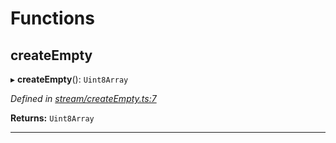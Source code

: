 

# Functions

<a id="createempty"></a>

##  createEmpty

▸ **createEmpty**(): `Uint8Array`

*Defined in [stream/createEmpty.ts:7](https://github.com/polkadot-js/common/blob/ebb4df2/packages/trie-codec/src/stream/createEmpty.ts#L7)*

**Returns:** `Uint8Array`

___

